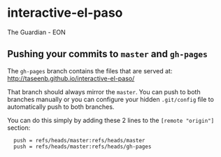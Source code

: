 # interactive-el-paso
The Guardian - EON


## Pushing your commits to `master` and `gh-pages`

The `gh-pages` branch contains the files that are served at: http://taseenb.github.io/interactive-el-paso/

That branch should always mirror the `master`. You can push to both branches manually or you can configure your hidden `.git/config` file to automatically push to both branches.

You can do this simply by adding these 2 lines to the `[remote "origin"]` section:

```
  push = refs/heads/master:refs/heads/master
  push = refs/heads/master:refs/heads/gh-pages
```
